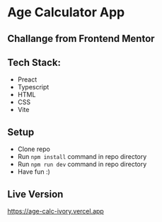 # Age Calculator App
## Challange from Frontend Mentor
## Tech Stack:
* Preact
* Typescript
* HTML
* CSS
* Vite
## Setup
* Clone repo
* Run ```npm install``` command in repo directory
* Run ```npm run dev``` command in repo directory
* Have fun :)

## Live Version
https://age-calc-ivory.vercel.app